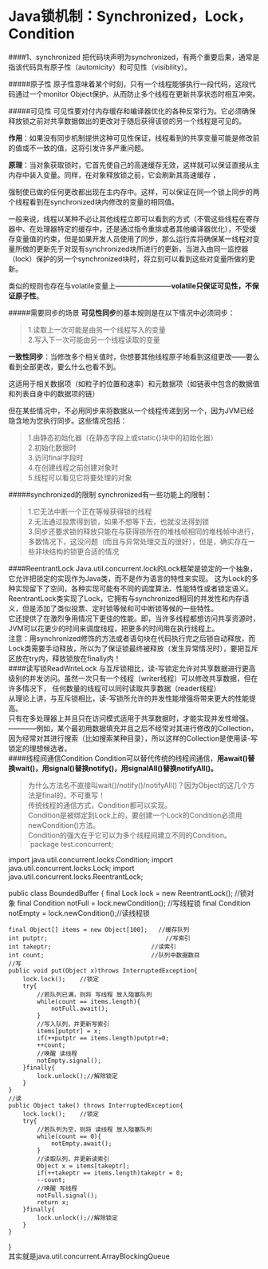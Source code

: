 Java锁机制：Synchronized，Lock，Condition
=========================================
####1、synchronized
把代码块声明为synchronized，有两个重要后果，通常是指该代码具有原子性（automicity）和可见性（visibility）。

#####原子性
原子性意味着某个时刻，只有一个线程能够执行一段代码，这段代码通过一个monitor Object保护。从而防止多个线程在更新共享状态时相互冲突。

#####可见性
可见性要对付内存缓存和编译器优化的各种反常行为。它必须确保释放锁之前对共享数据做出的更改对于随后获得该锁的另一个线程是可见的。

**作用**：如果没有同步机制提供这种可见性保证，线程看到的共享变量可能是修改前的值或不一致的值，这将引发许多严重问题。
  
**原理**：当对象获取锁时，它首先使自己的高速缓存无效，这样就可以保证直接从主内存中装入变量。同样，在对象释放锁之前，它会刷新其高速缓存 ，
  
强制使已做的任何更改都出现在主内存中。这样，可以保证在同一个锁上同步的两个线程看到在synchronized块内修改的变量的相同值。

一般来说，线程以某种不必让其他线程立即可以看到的方式（不管这些线程在寄存器中、在处理器特定的缓存中，还是通过指令重排或者其他编译器优化），不受缓存变量值的约束，但是如果开发人员使用了同步，那么运行库将确保某一线程对变量所做的更新先于对现有synchronized块所进行的更新，当进入由同一监控器（lock）保护的另一个synchronized块时，将立刻可以看到这些对变量所做的更新。
  
类似的规则也存在与volatile变量上————————**volatile只保证可见性，不保证原子性**。

#####需要同步的场景
**可见性同步**的基本规则是在以下情况中必须同步：

>1.读取上一次可能是由另一个线程写入的变量  
2.写入下一次可能由另一个线程读取的变量

**一致性同步**：当修改多个相关值时，你想要其他线程原子地看到这组更改——要么看到全部更改，要么什么也看不到。

这适用于相关数据项（如粒子的位置和速率）和元数据项（如链表中包含的数据值和列表自身中的数据项的链）

但在某些情况中，不必用同步来将数据从一个线程传递到另一个，因为JVM已经隐含地为您执行同步。这些情况包括：

>1.由静态初始化器（在静态字段上或static{}块中的初始化器）  
2.初始化数据时  
3.访问final字段时  
4.在创建线程之前创建对象时  
5.线程可以看见它将要处理的对象  

#####synchronized的限制
synchronized有一些功能上的限制：
>1.它无法中断一个正在等候获得锁的线程  
2.无法通过投票得到锁，如果不想等下去，也就没法得到锁  
3.同步还要求锁的释放只能在与获得锁所在的堆栈帧相同的堆栈帧中进行，多数情况下，这没问题（而且与异常处理交互的很好），但是，确实存在一些非块结构的锁更合适的情况

####ReentrantLock
Java.util.concurrent.lock的Lock框架是锁定的一个抽象，它允许把锁定的实现作为Java类，而不是作为语言的特性来实现。
这为Lock的多种实现留下了空间，各种实现可能有不同的调度算法、性能特性或者锁定语义。  
ReentrantLock类实现了Lock，它拥有与synchronized相同的并发性和内存语义，但是添加了类似投票、定时锁等候和可中断锁等候的一些特性。  
它还提供了在激烈争用情况下更佳的性能。即，当许多线程都想访问共享资源时，JVM可以花更少的时间来调度线程，把更多的时间用在执行线程上。  
注意：用synchronized修饰的方法或者语句块在代码执行完之后锁自动释放，而Lock类需要手动释放，所以为了保证锁最终被释放（发生异常情况时），要把互斥区放在try内，释放锁放在finally内！  
####读写锁ReadWriteLock
与互斥锁相比，读-写锁定允许对共享数据进行更高级别的并发访问。虽然一次只有一个线程（writer线程）可以修改共享数据，但在许多情况下，
任何数量的线程可以同时读取共享数据（reader线程）  
从理论上讲，与互斥锁相比，读-写锁所允许的并发性能增强将带来更大的性能提高。  
只有在多处理器上并且只在访问模式适用于共享数据时，才能实现并发性增强。  
————例如，某个最初用数据填充并且之后不经常对其进行修改的Collection，因为经常对其进行搜索（比如搜索某种目录），所以这样的Collection是使用读-写锁定的理想候选者。  
####线程间通信Condition
Condition可以替代传统的线程间通信，**用await()替换wait()，用signal()替换notify()，用signalAll()替换notifyAll()。**
>为什么方法名不直接叫wait()/notify()/notifyAll()？因为Object的这几个方法是final的，不可重写！  
传统线程的通信方式，Condition都可以实现。  
Condition是被绑定到Lock上的，要创建一个Lock的Condition必须用newCondition()方法。  
Condition的强大在于它可以为多个线程间建立不同的Condition。  
>`package test.concurrent;

import java.util.concurrent.locks.Condition;
import java.util.concurrent.locks.Lock;
import java.util.concurrent.locks.ReentrantLock;

public class BoundedBuffer {
	final Lock lock = new ReentrantLock();  //锁对象
	final Condition notFull = lock.newCondition(); //写线程锁
	final Condition notEmpty = lock.newCondition();//读线程锁
	
	final Object[] items = new Object[100];   //缓存队列
	int putptr;									//写索引
	int takeptr;							//读索引
	int count;  							//队列中数据数目
	//写
	public void put(Object x)throws InterruptedException{
		lock.lock();	//锁定
		try{
			//若队列已满，则将 写线程 放入阻塞队列
			while(count == items.length){
				notFull.await();
			}
			//写入队列，并更新写索引
			items[putptr] = x;
			if(++putptr == items.length)putptr=0;
			++count;
			//唤醒 读线程
			notEmpty.signal();
		}finally{
			lock.unlock();//解除锁定
		}
	}
	//读
	public Object take() throws InterruptedException{
		lock.lock();	//锁定
		try{
			//若队列为空，则将 读线程 放入阻塞队列
			while(count == 0){
				notEmpty.await();
			}
			//读取队列，并更新读索引
			Object x = items[takeptr];
			if(++takeptr == items.length)takeptr = 0;
			--count;
			//唤醒 写线程
			notFull.signal();
			return x;
		}finally{
			lock.unlock();//解除锁定
		}
	}
}  
其实就是java.util.concurrent.ArrayBlockingQueue














